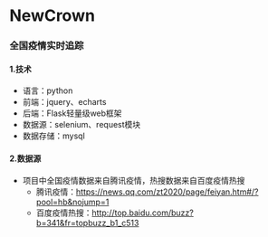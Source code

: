 # NewCrown
### 全国疫情实时追踪
#### 1.技术

+ 语言：python
+ 前端：jquery、echarts
+ 后端：Flask轻量级web框架
+ 数据源：selenium、request模块
+ 数据存储：mysql

#### 2.数据源
+ 项目中全国疫情数据来自腾讯疫情，热搜数据来自百度疫情热搜
    + 腾讯疫情：https://news.qq.com/zt2020/page/feiyan.htm#/?pool=hb&nojump=1
    + 百度疫情热搜：http://top.baidu.com/buzz?b=341&fr=topbuzz_b1_c513
  

